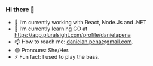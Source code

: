 ### Hi there 👋

- 🔭 I’m currently working with React, Node.Js and .NET
- 🌱 I’m currently learning GO at https://app.pluralsight.com/profile/danielapena
- 📫 How to reach me: danielan.pena@gmail.com.
- 😄 Pronouns: She/Her.
- ⚡ Fun fact: I used to play the bass. 
